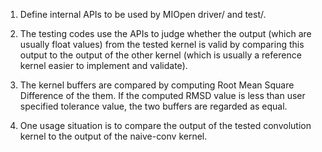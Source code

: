 
1) Define internal APIs to be used by MIOpen driver/ and test/.

2) The testing codes use the APIs to judge whether the output (which are usually float values) from the tested kernel is valid by comparing 
   this output to the output of the other kernel (which is usually a reference kernel easier to implement and validate).

3) The kernel buffers are compared by computing Root Mean Square Difference of the them. If the computed RMSD value is less than user specified
   tolerance value, the two buffers are regarded as equal. 

4) One usage situation is to compare the output of the tested convolution kernel to the output of the naive-conv kernel.

